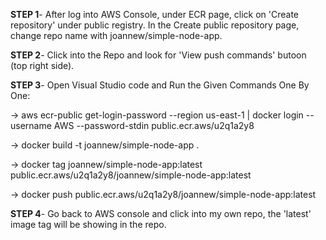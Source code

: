 **STEP 1**-  After log into AWS Console, under ECR page, click on 'Create repository' under public registry. In the Create public repository page, change repo name with joannew/simple-node-app.

**STEP 2**- Click into the Repo and look for 'View push commands' butoon (top right side). 

**STEP 3**- Open Visual Studio code and Run the Given Commands One By One:

-> aws ecr-public get-login-password --region us-east-1 | docker login --username AWS --password-stdin public.ecr.aws/u2q1a2y8

-> docker build -t joannew/simple-node-app .

-> docker tag joannew/simple-node-app:latest public.ecr.aws/u2q1a2y8/joannew/simple-node-app:latest

-> docker push public.ecr.aws/u2q1a2y8/joannew/simple-node-app:latest

**STEP 4**- Go back to AWS console and click into my own repo, the 'latest' image tag will be showing in the repo.

